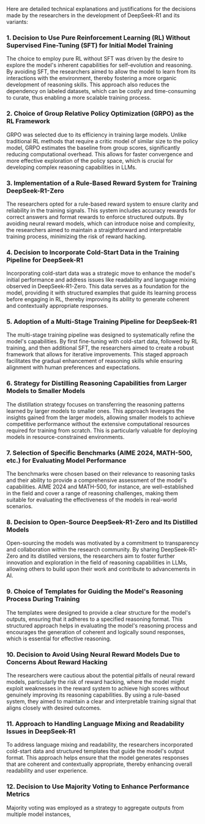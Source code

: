 Here are detailed technical explanations and justifications for the decisions made by the researchers in the development of DeepSeek-R1 and its variants:

### 1. Decision to Use Pure Reinforcement Learning (RL) Without Supervised Fine-Tuning (SFT) for Initial Model Training
The choice to employ pure RL without SFT was driven by the desire to explore the model's inherent capabilities for self-evolution and reasoning. By avoiding SFT, the researchers aimed to allow the model to learn from its interactions with the environment, thereby fostering a more organic development of reasoning skills. This approach also reduces the dependency on labeled datasets, which can be costly and time-consuming to curate, thus enabling a more scalable training process.

### 2. Choice of Group Relative Policy Optimization (GRPO) as the RL Framework
GRPO was selected due to its efficiency in training large models. Unlike traditional RL methods that require a critic model of similar size to the policy model, GRPO estimates the baseline from group scores, significantly reducing computational overhead. This allows for faster convergence and more effective exploration of the policy space, which is crucial for developing complex reasoning capabilities in LLMs.

### 3. Implementation of a Rule-Based Reward System for Training DeepSeek-R1-Zero
The researchers opted for a rule-based reward system to ensure clarity and reliability in the training signals. This system includes accuracy rewards for correct answers and format rewards to enforce structured outputs. By avoiding neural reward models, which can introduce noise and complexity, the researchers aimed to maintain a straightforward and interpretable training process, minimizing the risk of reward hacking.

### 4. Decision to Incorporate Cold-Start Data in the Training Pipeline for DeepSeek-R1
Incorporating cold-start data was a strategic move to enhance the model's initial performance and address issues like readability and language mixing observed in DeepSeek-R1-Zero. This data serves as a foundation for the model, providing it with structured examples that guide its learning process before engaging in RL, thereby improving its ability to generate coherent and contextually appropriate responses.

### 5. Adoption of a Multi-Stage Training Pipeline for DeepSeek-R1
The multi-stage training pipeline was designed to systematically refine the model's capabilities. By first fine-tuning with cold-start data, followed by RL training, and then additional SFT, the researchers aimed to create a robust framework that allows for iterative improvements. This staged approach facilitates the gradual enhancement of reasoning skills while ensuring alignment with human preferences and expectations.

### 6. Strategy for Distilling Reasoning Capabilities from Larger Models to Smaller Models
The distillation strategy focuses on transferring the reasoning patterns learned by larger models to smaller ones. This approach leverages the insights gained from the larger models, allowing smaller models to achieve competitive performance without the extensive computational resources required for training from scratch. This is particularly valuable for deploying models in resource-constrained environments.

### 7. Selection of Specific Benchmarks (AIME 2024, MATH-500, etc.) for Evaluating Model Performance
The benchmarks were chosen based on their relevance to reasoning tasks and their ability to provide a comprehensive assessment of the model's capabilities. AIME 2024 and MATH-500, for instance, are well-established in the field and cover a range of reasoning challenges, making them suitable for evaluating the effectiveness of the models in real-world scenarios.

### 8. Decision to Open-Source DeepSeek-R1-Zero and Its Distilled Models
Open-sourcing the models was motivated by a commitment to transparency and collaboration within the research community. By sharing DeepSeek-R1-Zero and its distilled versions, the researchers aim to foster further innovation and exploration in the field of reasoning capabilities in LLMs, allowing others to build upon their work and contribute to advancements in AI.

### 9. Choice of Templates for Guiding the Model's Reasoning Process During Training
The templates were designed to provide a clear structure for the model's outputs, ensuring that it adheres to a specified reasoning format. This structured approach helps in evaluating the model's reasoning process and encourages the generation of coherent and logically sound responses, which is essential for effective reasoning.

### 10. Decision to Avoid Using Neural Reward Models Due to Concerns About Reward Hacking
The researchers were cautious about the potential pitfalls of neural reward models, particularly the risk of reward hacking, where the model might exploit weaknesses in the reward system to achieve high scores without genuinely improving its reasoning capabilities. By using a rule-based system, they aimed to maintain a clear and interpretable training signal that aligns closely with desired outcomes.

### 11. Approach to Handling Language Mixing and Readability Issues in DeepSeek-R1
To address language mixing and readability, the researchers incorporated cold-start data and structured templates that guide the model's output format. This approach helps ensure that the model generates responses that are coherent and contextually appropriate, thereby enhancing overall readability and user experience.

### 12. Decision to Use Majority Voting to Enhance Performance Metrics
Majority voting was employed as a strategy to aggregate outputs from multiple model instances,